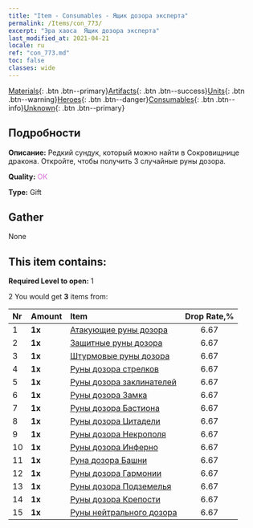 ```yaml
---
title: "Item - Consumables - Ящик дозора эксперта"
permalink: /Items/con_773/
excerpt: "Эра хаоса  Ящик дозора эксперта"
last_modified_at: 2021-04-21
locale: ru
ref: "con_773.md"
toc: false
classes: wide
---
```

 [Materials](/ru/Items/){: .btn .btn--primary}[Artifacts](/ru/Items/Artifacts/){: .btn .btn--success}[Units](/ru/Items/Units/){: .btn .btn--warning}[Heroes](/ru/Items/Heroes/){: .btn .btn--danger}[Consumables](/ru/Items/Consumables/){: .btn .btn--info}[Unknown](/ru/Items/Unknown/){: .btn .btn--primary}

## Подробности
 **Описание:** Редкий сундук, который можно найти в Сокровищнице дракона. Откройте, чтобы получить 3 случайные руны дозора.

 **Quality:** <span style="color: #DA70D6">OK</span>

 **Type:** Gift

## Gather

  None

## This item contains:

 **Required Level to open:** 1

 2 You would get **3** items  from:

  | Nr | Amount |     Item    | Drop Rate,% |
  |:---|:-------|:------------|:---------:|
  | 1 |  **1x** | [Атакующие руны дозора](/ru/Items/con_734/) | 6.67 | 
  | 2 |  **1x** | [Защитные руны дозора](/ru/Items/con_739/) | 6.67 | 
  | 3 |  **1x** | [Штурмовые руны дозора](/ru/Items/con_741/) | 6.67 | 
  | 4 |  **1x** | [Руны дозора стрелков](/ru/Items/con_742/) | 6.67 | 
  | 5 |  **1x** | [Руны дозора заклинателей](/ru/Items/con_746/) | 6.67 | 
  | 6 |  **1x** | [Руны дозора Замка](/ru/Items/con_752/) | 6.67 | 
  | 7 |  **1x** | [Руны дозора Бастиона](/ru/Items/con_753/) | 6.67 | 
  | 8 |  **1x** | [Руны дозора Цитадели](/ru/Items/con_754/) | 6.67 | 
  | 9 |  **1x** | [Руны дозора Некрополя](/ru/Items/con_755/) | 6.67 | 
  | 10 |  **1x** | [Руны дозора Инферно](/ru/Items/con_777/) | 6.67 | 
  | 11 |  **1x** | [Руна дозора Башни](/ru/Items/con_785/) | 6.67 | 
  | 12 |  **1x** | [Руны дозора Гармонии](/ru/Items/con_791/) | 6.67 | 
  | 13 |  **1x** | [Руны дозора Подземелья](/ru/Items/con_792/) | 6.67 | 
  | 14 |  **1x** | [Руны дозора Крепости](/ru/Items/con_818/) | 6.67 | 
  | 15 |  **1x** | [Руны нейтрального дозора](/ru/Items/con_869/) | 6.67 | 
